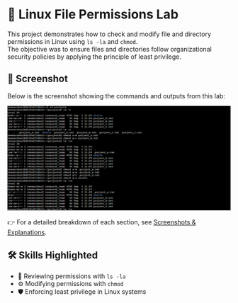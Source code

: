 # 🔐 Linux File Permissions Lab  

This project demonstrates how to check and modify file and directory permissions in Linux using `ls -la` and `chmod`.  
The objective was to ensure files and directories follow organizational security policies by applying the principle of least privilege.  

## 📸 Screenshot  
Below is the screenshot showing the commands and outputs from this lab:  

![image alt](https://github.com/dondex001/file-permissions-management/blob/1ca1b04c81208b536f0331c65ba2bf3c1a5cb11c/chmod-before.png?raw=true)

👉 For a detailed breakdown of each section, see [Screenshots & Explanations](https://github.com/dondex001/file-permissions-management/blob/main/linux_file_permissions.md.md).

 ## 🛠️ Skills Highlighted  
- 📂 Reviewing permissions with `ls -la`  
- ⚙️ Modifying permissions with `chmod`  
- 🛡️ Enforcing least privilege in Linux systems  
